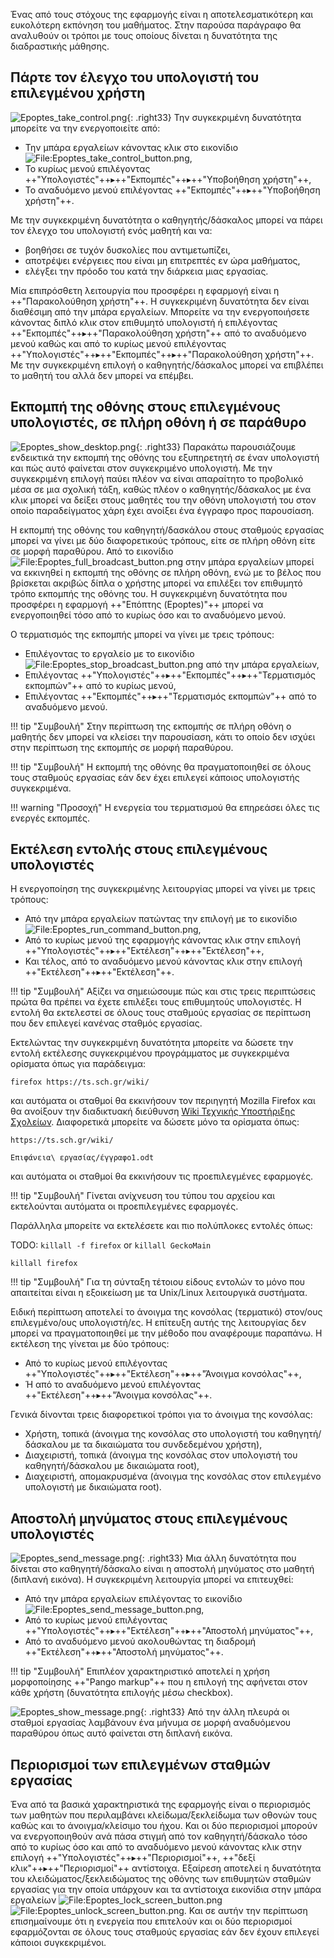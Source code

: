 Ένας από τους στόχους της εφαρμογής είναι η αποτελεσματικότερη και
ευκολότερη εκπόνηση του μαθήματος. Στην παρούσα παράγραφο θα
αναλυθούν οι τρόποι με τους οποίους δίνεται η δυνατότητα της
διαδραστικής μάθησης.

## Πάρτε τον έλεγχο του υπολογιστή του επιλεγμένου χρήστη

![Epoptes_take_control.png](Epoptes_take_control.png){: .right33}
Την συγκεκριμένη δυνατότητα μπορείτε να την ενεργοποιείτε από:

  - Την μπάρα εργαλείων κάνοντας κλικ στο εικονίδιο
    ![<File:Epoptes_take_control_button.png>](Epoptes_take_control_button.png),
  - Το κυρίως μενού επιλέγοντας ++"Υπολογιστές"++▸++"Εκπομπές"++▸++"Υποβοήθηση χρήστη"++,
  - Το αναδυόμενο μενού επιλέγοντας ++"Εκπομπές"++▸++"Υποβοήθηση χρήστη"++.

Με την συγκεκριμένη δυνατότητα ο καθηγητής/δάσκαλος μπορεί να πάρει τον
έλεγχο του υπολογιστή ενός μαθητή και να:

  - βοηθήσει σε τυχόν δυσκολίες που αντιμετωπίζει,
  - αποτρέψει ενέργειες που είναι μη επιτρεπτές εν ώρα μαθήματος,
  - ελέγξει την πρόοδο του κατά την διάρκεια μιας εργασίας.

Μία επιπρόσθετη λειτουργία που προσφέρει η εφαρμογή είναι η
++"Παρακολούθηση χρήστη"++. Η συγκεκριμένη δυνατότητα δεν είναι
διαθέσιμη από την μπάρα εργαλείων. Μπορείτε να την ενεργοποιήσετε
κάνοντας διπλό κλικ στον επιθυμητό υπολογιστή ή επιλέγοντας
++"Εκπομπές"++▸++"Παρακολούθηση χρήστη"++
από το αναδυόμενο μενού καθώς και από το κυρίως μενού επιλέγοντας
++"Υπολογιστές"++▸++"Εκπομπές"++▸++"Παρακολούθηση χρήστη"++. Με την
συγκεκριμένη επιλογή ο καθηγητής/δάσκαλος μπορεί να επιβλέπει το
μαθητή του αλλά δεν μπορεί να επέμβει.

## Εκπομπή της οθόνης στους επιλεγμένους υπολογιστές, σε πλήρη οθόνη ή σε παράθυρο

![Epoptes_show_desktop.png](Epoptes_show_desktop.png){: .right33} Παρακάτω
παρουσιάζουμε ενδεικτικά την εκπομπή της οθόνης του
εξυπηρετητή σε έναν υπολογιστή και πώς αυτό φαίνεται στον
συγκεκριμένο υπολογιστή. Με την συγκεκριμένη επιλογή παύει πλέον
να είναι απαραίτητο το προβολικό μέσα σε μια σχολική τάξη, καθώς πλέον
ο καθηγητής/δάσκαλος με ένα κλικ μπορεί να δείξει στους μαθητές του την
οθόνη υπολογιστή του στον οποίο παραδείγματος χάρη έχει ανοίξει ένα
έγγραφο προς παρουσίαση.

Η εκπομπή της οθόνης του καθηγητή/δασκάλου στους σταθμούς εργασίας
μπορεί να γίνει με δύο διαφορετικούς τρόπους, είτε σε πλήρη οθόνη
είτε σε μορφή παραθύρου. Από το εικονίδιο
![<File:Epoptes_full_broadcast_button.png>](Epoptes_full_broadcast_button.png)
στην μπάρα εργαλείων μπορεί να εκκινηθεί η εκπομπή της οθόνης σε πλήρη οθόνη,
ενώ με το βέλος που βρίσκεται ακριβώς δίπλα ο χρήστης μπορεί να επιλέξει τον επιθυμητό
τρόπο εκπομπής της οθόνης του. Η συγκεκριμένη δυνατότητα που
προσφέρει η εφαρμογή ++"Επόπτης (Epoptes)"++ μπορεί να ενεργοποιηθεί τόσο από το
κυρίως όσο και το αναδυόμενο μενού.

Ο τερματισμός της εκπομπής μπορεί να γίνει με τρεις τρόπους:

  - Επιλέγοντας το εργαλείο με το εικονίδιο
    ![<File:Epoptes_stop_broadcast_button.png>](Epoptes_stop_broadcast_button.png) από την μπάρα εργαλείων,
  - Επιλέγοντας ++"Υπολογιστές"++▸++"Εκπομπές"++▸++"Τερματισμός εκπομπών"++ από το κυρίως μενού,
  - Επιλέγοντας ++"Εκπομπές"++▸++"Τερματισμός εκπομπών"++ από το αναδυόμενο μενού.

!!! tip "Συμβουλή"
    Στην περίπτωση της εκπομπής σε πλήρη οθόνη ο μαθητής δεν μπορεί να κλείσει την παρουσίαση, κάτι το οποίο δεν ισχύει στην περίπτωση της εκπομπής σε μορφή παραθύρου.

!!! tip "Συμβουλή"
    Η εκπομπή της οθόνης θα πραγματοποιηθεί σε όλους τους σταθμούς εργασίας εάν δεν έχει επιλεγεί κάποιος υπολογιστής συγκεκριμένα.

!!! warning "Προσοχή"
    Η ενεργεία του τερματισμού θα επηρεάσει όλες τις ενεργές εκπομπές.

## Εκτέλεση εντολής στους επιλεγμένους υπολογιστές

Η ενεργοποίηση της συγκεκριμένης λειτουργίας μπορεί να γίνει με τρεις
τρόπους:

  - Από την μπάρα εργαλείων πατώντας την επιλογή με το εικονίδιο
    ![<File:Epoptes_run_command_button.png>](Epoptes_run_command_button.png),
  - Από το κυρίως μενού της εφαρμογής κάνοντας κλικ στην επιλογή
    ++"Υπολογιστές"++▸++"Εκτέλεση"++▸++"Εκτέλεση"++,
  - Και τέλος, από το αναδυόμενο μενού κάνοντας κλικ στην επιλογή ++"Εκτέλεση"++▸++"Εκτέλεση"++.

!!! tip "Συμβουλή"
    Αξίζει να σημειώσουμε πώς και στις τρεις περιπτώσεις πρώτα θα πρέπει να έχετε επιλέξει τους επιθυμητούς υπολογιστές. H εντολή θα εκτελεστεί σε όλους τους σταθμούς εργασίας σε περίπτωση που δεν επιλεγεί κανένας σταθμός εργασίας.

Εκτελώντας την συγκεκριμένη δυνατότητα μπορείτε να δώσετε την εντολή
εκτέλεσης συγκεκριμένου προγράμματος με συγκεκριμένα ορίσματα όπως
για παράδειγμα:

```
firefox https://ts.sch.gr/wiki/
```

και αυτόματα οι σταθμοί θα εκκινήσουν τον περιηγητή Mozilla Firefox και
θα ανοίξουν την διαδικτυακή διεύθυνση
[Wiki Τεχνικής Υποστήριξης Σχολείων](https://ts.sch.gr/wiki/).
Διαφορετικά μπορείτε να δώσετε μόνο τα ορίσματα όπως:

```
https://ts.sch.gr/wiki/
```

```
Επιφάνεια\ εργασίας/έγγραφο1.odt
```

και αυτόματα οι σταθμοί θα εκκινήσουν τις προεπιλεγμένες εφαρμογές.

!!! tip "Συμβουλή"
    Γίνεται ανίχνευση του τύπου του αρχείου και εκτελούνται αυτόματα οι προεπιλεγμένες εφαρμογές.

Παράλληλα μπορείτε να εκτελέσετε και πιο πολύπλοκες εντολές όπως:

TODO: `killall -f firefox` or `killall GeckoMain`

```
killall firefox
```
!!! tip "Συμβουλή"
    Για τη σύνταξη τέτοιου είδους εντολών το μόνο που απαιτείται είναι η εξοικείωση με τα Unix/Linux λειτουργικά συστήματα.

Ειδική περίπτωση αποτελεί το άνοιγμα της κονσόλας (τερματικό) στον/ους
επιλεγμένο/ους υπολογιστή/ες. Η επίτευξη αυτής της λειτουργίας δεν
μπορεί να πραγματοποιηθεί με την μέθοδο που αναφέρουμε παραπάνω. Η
εκτέλεση της γίνεται με δύο τρόπους:

  - Από το κυρίως μενού επιλέγοντας ++"Υπολογιστές"++▸++"Εκτέλεση"++▸++"Άνοιγμα κονσόλας"++,
  - Ή από το αναδυόμενο μενού επιλέγοντας ++"Εκτέλεση"++▸++"Άνοιγμα κονσόλας"++.

Γενικά δίνονται τρεις διαφορετικοί τρόποι για το άνοιγμα της κονσόλας:

  - Χρήστη, τοπικά (άνοιγμα της κονσόλας στο υπολογιστή του
    καθηγητή/δάσκαλου με τα δικαιώματα του συνδεδεμένου
    χρήστη),
  - Διαχειριστή, τοπικά (άνοιγμα της κονσόλας στον υπολογιστή του
    καθηγητή/δάσκαλου με δικαιώματα root),
  - Διαχειριστή, απομακρυσμένα (άνοιγμα της κονσόλας στον επιλεγμένο
    υπολογιστή με δικαιώματα root).

## Αποστολή μηνύματος στους επιλεγμένους υπολογιστές

![Epoptes_send_message.png](Epoptes_send_message.png){: .right33}
Μια άλλη δυνατότητα που δίνεται στο καθηγητή/δάσκαλο είναι η αποστολή
μηνύματος στο μαθητή (διπλανή εικόνα). Η συγκεκριμένη λειτουργία μπορεί να επιτευχθεί:

  - Από την μπάρα εργαλείων επιλέγοντας το εικονίδιο
    ![<File:Epoptes_send_message_button.png>](Epoptes_send_message_button.png),
  - Από το κυρίως μενού επιλέγοντας ++"Υπολογιστές"++▸++"Εκτέλεση"++▸++"Αποστολή μηνύματος"++,
  - Από το αναδυόμενο μενού ακολουθώντας τη διαδρομή ++"Εκτέλεση"++▸++"Αποστολή μηνύματος"++.

!!! tip "Συμβουλή"
    Επιπλέον χαρακτηριστικό αποτελεί η χρήση μορφοποίησης
    ++"Pango markup"++ που η επιλογή της αφήνεται στον κάθε χρήστη
    (δυνατότητα επιλογής μέσω checkbox).

![Epoptes_show_message.png](Epoptes_show_message.png){: .right33}
Από την άλλη πλευρά οι σταθμοί εργασίας λαμβάνουν ένα μήνυμα σε μορφή
αναδυόμενου παραθύρου όπως αυτό φαίνεται στη διπλανή εικόνα.

## Περιορισμοί των επιλεγμένων σταθμών εργασίας

Ένα από τα βασικά χαρακτηριστικά της εφαρμογής είναι ο περιορισμός των
μαθητών που περιλαμβάνει κλείδωμα/ξεκλείδωμα των οθονών τους καθώς και
το άνοιγμα/κλείσιμο του ήχου. Και οι δύο περιορισμοί μπορούν να
ενεργοποιηθούν ανά πάσα στιγμή από τον καθηγητή/δάσκαλο τόσο
από το κυρίως όσο και από το αναδυόμενο μενού κάνοντας κλικ στην
επιλογή ++"Υπολογιστές"++▸++"Περιορισμοί"++, ++"δεξί κλικ"++▸++"Περιορισμοί"++ αντίστοιχα.
Εξαίρεση αποτελεί η δυνατότητα του κλειδώματος/ξεκλειδώματος της οθόνης
των επιθυμητών σταθμών εργασίας για την οποία υπάρχουν και τα αντίστοιχα
εικονίδια στην μπάρα εργαλείων
![<File:Epoptes_lock_screen_button.png>](Epoptes_lock_screen_button.png)
![<File:Epoptes_unlock_screen_button.png>](Epoptes_unlock_screen_button.png).
Και σε αυτήν την περίπτωση επισημαίνουμε ότι η ενεργεία που επιτελούν και
οι δύο περιορισμοί εφαρμόζονται σε όλους τους σταθμούς εργασίας εάν δεν έχουν επιλεγεί
κάποιοι συγκεκριμένοι.

